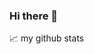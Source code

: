 ### Hi there 👋
📈 my github stats



<!--
<p align="center"> <img src="https://github-readme-stats.vercel.app/api?username=HChinasky&show_icons=true&theme=gotham" alt="HChinasky" /></p>
**HChinasky/HChinasky** is a ✨ _special_ ✨ repository because its `README.md` (this file) appears on your GitHub profile.

Here are some ideas to get you started:

- 🔭 I’m currently working on ...
- 🌱 I’m currently learning ...
- 👯 I’m looking to collaborate on ...
- 🤔 I’m looking for help with ...
- 💬 Ask me about ...
- 📫 How to reach me: ...
- 😄 Pronouns: ...
- ⚡ Fun fact: ...
-->
